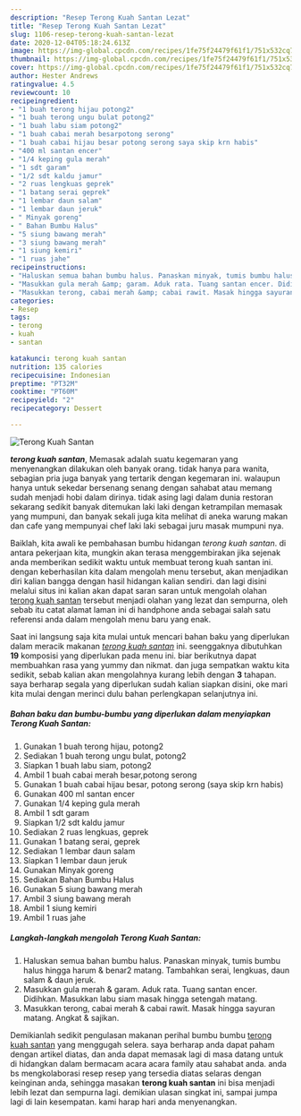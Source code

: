 ```yaml
---
description: "Resep Terong Kuah Santan Lezat"
title: "Resep Terong Kuah Santan Lezat"
slug: 1106-resep-terong-kuah-santan-lezat
date: 2020-12-04T05:18:24.613Z
image: https://img-global.cpcdn.com/recipes/1fe75f24479f61f1/751x532cq70/terong-kuah-santan-foto-resep-utama.jpg
thumbnail: https://img-global.cpcdn.com/recipes/1fe75f24479f61f1/751x532cq70/terong-kuah-santan-foto-resep-utama.jpg
cover: https://img-global.cpcdn.com/recipes/1fe75f24479f61f1/751x532cq70/terong-kuah-santan-foto-resep-utama.jpg
author: Hester Andrews
ratingvalue: 4.5
reviewcount: 10
recipeingredient:
- "1 buah terong hijau potong2"
- "1 buah terong ungu bulat potong2"
- "1 buah labu siam potong2"
- "1 buah cabai merah besarpotong serong"
- "1 buah cabai hijau besar potong serong saya skip krn habis"
- "400 ml santan encer"
- "1/4 keping gula merah"
- "1 sdt garam"
- "1/2 sdt kaldu jamur"
- "2 ruas lengkuas geprek"
- "1 batang serai geprek"
- "1 lembar daun salam"
- "1 lembar daun jeruk"
- " Minyak goreng"
- " Bahan Bumbu Halus"
- "5 siung bawang merah"
- "3 siung bawang merah"
- "1 siung kemiri"
- "1 ruas jahe"
recipeinstructions:
- "Haluskan semua bahan bumbu halus. Panaskan minyak, tumis bumbu halus hingga harum &amp; benar2 matang. Tambahkan serai, lengkuas, daun salam &amp; daun jeruk."
- "Masukkan gula merah &amp; garam. Aduk rata. Tuang santan encer. Didihkan. Masukkan labu siam masak hingga setengah matang."
- "Masukkan terong, cabai merah &amp; cabai rawit. Masak hingga sayuran matang. Angkat &amp; sajikan."
categories:
- Resep
tags:
- terong
- kuah
- santan

katakunci: terong kuah santan 
nutrition: 135 calories
recipecuisine: Indonesian
preptime: "PT32M"
cooktime: "PT60M"
recipeyield: "2"
recipecategory: Dessert

---
```



![Terong Kuah Santan](https://img-global.cpcdn.com/recipes/1fe75f24479f61f1/751x532cq70/terong-kuah-santan-foto-resep-utama.jpg)

<b><i>terong kuah santan</i></b>, Memasak adalah suatu kegemaran yang menyenangkan dilakukan oleh banyak orang. tidak hanya para wanita, sebagian pria juga banyak yang tertarik dengan kegemaran ini. walaupun hanya untuk sekedar bersenang senang dengan sahabat atau memang sudah menjadi hobi dalam dirinya. tidak asing lagi dalam dunia restoran sekarang sedikit banyak ditemukan laki laki dengan ketrampilan memasak yang mumpuni, dan banyak sekali juga kita melihat di aneka warung makan dan cafe yang mempunyai chef laki laki sebagai juru masak mumpuni nya.

Baiklah, kita awali ke pembahasan bumbu hidangan <i>terong kuah santan</i>. di antara pekerjaan kita, mungkin akan terasa menggembirakan jika sejenak anda memberikan sedikit waktu untuk membuat terong kuah santan ini. dengan keberhasilan kita dalam mengolah menu tersebut, akan menjadikan diri kalian bangga dengan hasil hidangan kalian sendiri. dan lagi disini melalui situs ini kalian akan dapat saran saran untuk mengolah olahan <u>terong kuah santan</u> tersebut menjadi olahan yang lezat dan sempurna, oleh sebab itu catat alamat laman ini di handphone anda sebagai salah satu referensi anda dalam mengolah menu baru yang enak.




Saat ini langsung saja kita mulai untuk mencari bahan baku yang diperlukan dalam meracik makanan <u><i>terong kuah santan</i></u> ini. seenggaknya dibutuhkan <b>19</b> komposisi yang diperlukan pada menu ini. biar berikutnya dapat membuahkan rasa yang yummy dan nikmat. dan juga sempatkan waktu kita sedikit, sebab kalian akan mengolahnya kurang lebih dengan <b>3</b> tahapan. saya berharap segala yang diperlukan sudah kalian siapkan disini, oke mari kita mulai dengan merinci dulu bahan perlengkapan selanjutnya ini.

<!--inarticleads1-->

##### Bahan baku dan bumbu-bumbu yang diperlukan dalam menyiapkan Terong Kuah Santan:

1. Gunakan 1 buah terong hijau, potong2
1. Sediakan 1 buah terong ungu bulat, potong2
1. Siapkan 1 buah labu siam, potong2
1. Ambil 1 buah cabai merah besar,potong serong
1. Gunakan 1 buah cabai hijau besar, potong serong (saya skip krn habis)
1. Gunakan 400 ml santan encer
1. Gunakan 1/4 keping gula merah
1. Ambil 1 sdt garam
1. Siapkan 1/2 sdt kaldu jamur
1. Sediakan 2 ruas lengkuas, geprek
1. Gunakan 1 batang serai, geprek
1. Sediakan 1 lembar daun salam
1. Siapkan 1 lembar daun jeruk
1. Gunakan  Minyak goreng
1. Sediakan  Bahan Bumbu Halus
1. Gunakan 5 siung bawang merah
1. Ambil 3 siung bawang merah
1. Ambil 1 siung kemiri
1. Ambil 1 ruas jahe




<!--inarticleads2-->

##### Langkah-langkah mengolah Terong Kuah Santan:

1. Haluskan semua bahan bumbu halus. Panaskan minyak, tumis bumbu halus hingga harum &amp; benar2 matang. Tambahkan serai, lengkuas, daun salam &amp; daun jeruk.
1. Masukkan gula merah &amp; garam. Aduk rata. Tuang santan encer. Didihkan. Masukkan labu siam masak hingga setengah matang.
1. Masukkan terong, cabai merah &amp; cabai rawit. Masak hingga sayuran matang. Angkat &amp; sajikan.




Demikianlah sedikit pengulasan makanan perihal bumbu bumbu <u>terong kuah santan</u> yang menggugah selera. saya berharap anda dapat paham dengan artikel diatas, dan anda dapat memasak lagi di masa datang untuk di hidangkan dalam bermacam acara acara family atau sahabat anda. anda bs mengkolaborasi resep resep yang tersedia diatas selaras dengan keinginan anda, sehingga masakan <b>terong kuah santan</b> ini bisa menjadi lebih lezat dan sempurna lagi. demikian ulasan singkat ini, sampai jumpa lagi di lain kesempatan. kami harap hari anda menyenangkan.
